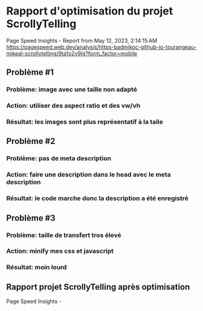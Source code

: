 # Rapport d'optimisation du projet ScrollyTelling
 Page Speed Insights - Report from May 12, 2023, 2:14:15 AM  https://pagespeed.web.dev/analysis/https-badmikqc-github-io-tourangeau-mikeal-scrollytelling/9ta1o2v9jg?form_factor=mobile

## Problème #1
### Problème: image avec une taille non adapté
### Action: utiliser des aspect ratio et des vw/vh
### Résultat: les images sont plus représentatif à la taile

## Problème #2
### Problème: pas de meta description
### Action: faire une description dans le head avec le meta description
### Résultat: le code marche donc la description a été enregistré

## Problème #3
### Problème: taille de transfert tros élevé 
### Action: minify mes css et javascript
### Résultat: moin lourd

## Rapport projet ScrollyTelling après optimisation
 Page Speed Insights -
